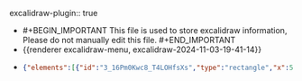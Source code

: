 excalidraw-plugin:: true

- #+BEGIN_IMPORTANT
  This file is used to store excalidraw information, Please do not manually edit this file.
  #+END_IMPORTANT
- {{renderer excalidraw-menu, excalidraw-2024-11-03-19-41-14}}
- ```json
  {"elements":[{"id":"3_16Pm0Kwc8_T4LOHfsXs","type":"rectangle","x":510,"y":291,"width":265.99999999999994,"height":384,"angle":0,"strokeColor":"#1e1e1e","backgroundColor":"transparent","fillStyle":"solid","strokeWidth":2,"strokeStyle":"solid","roughness":1,"opacity":100,"groupIds":[],"frameId":null,"roundness":{"type":3},"seed":1269208406,"version":57,"versionNonce":1680259734,"isDeleted":false,"boundElements":null,"updated":1730642772185,"link":null,"locked":false},{"id":"eU4U0-jbjGumMwJftqHtK","type":"rectangle","x":1044,"y":267,"width":221,"height":169,"angle":0,"strokeColor":"#1e1e1e","backgroundColor":"transparent","fillStyle":"solid","strokeWidth":2,"strokeStyle":"solid","roughness":1,"opacity":100,"groupIds":[],"frameId":null,"roundness":{"type":3},"seed":398342742,"version":12,"versionNonce":995333130,"isDeleted":false,"boundElements":null,"updated":1730642697457,"link":null,"locked":false},{"id":"YJjOVWgS7GKwhEeUPkL-z","type":"rectangle","x":1051,"y":538,"width":221,"height":169,"angle":0,"strokeColor":"#1e1e1e","backgroundColor":"transparent","fillStyle":"solid","strokeWidth":2,"strokeStyle":"solid","roughness":1,"opacity":100,"groupIds":[],"frameId":null,"roundness":{"type":3},"seed":893216470,"version":29,"versionNonce":2036008010,"isDeleted":false,"boundElements":null,"updated":1730642699919,"link":null,"locked":false},{"id":"Z-SOwekxgIJ6dwOPOxLvg","type":"rectangle","x":575,"y":452,"width":132,"height":69,"angle":0,"strokeColor":"#1e1e1e","backgroundColor":"transparent","fillStyle":"solid","strokeWidth":2,"strokeStyle":"solid","roughness":1,"opacity":100,"groupIds":[],"frameId":null,"roundness":null,"seed":391839958,"version":41,"versionNonce":1391851158,"isDeleted":false,"boundElements":[{"type":"text","id":"KAuW-8zS8JgvUHx1cAzJd"},{"id":"6QX0WDIT036bKZXSWVSLJ","type":"arrow"}],"updated":1730642819979,"link":null,"locked":false},{"id":"KAuW-8zS8JgvUHx1cAzJd","type":"text","x":595.7400512695312,"y":474,"width":90.5198974609375,"height":25,"angle":0,"strokeColor":"#1e1e1e","backgroundColor":"transparent","fillStyle":"solid","strokeWidth":2,"strokeStyle":"solid","roughness":1,"opacity":100,"groupIds":[],"frameId":null,"roundness":null,"seed":896961046,"version":13,"versionNonce":2122879126,"isDeleted":false,"boundElements":null,"updated":1730642728758,"link":null,"locked":false,"text":"test.yaml","fontSize":20,"fontFamily":1,"textAlign":"center","verticalAlign":"middle","baseline":18,"containerId":"Z-SOwekxgIJ6dwOPOxLvg","originalText":"test.yaml","lineHeight":1.25},{"id":"XuiEWvQp4hF-vACxLK66y","type":"text","x":571,"y":312,"width":94.33990478515625,"height":25,"angle":0,"strokeColor":"#1e1e1e","backgroundColor":"transparent","fillStyle":"solid","strokeWidth":2,"strokeStyle":"solid","roughness":1,"opacity":100,"groupIds":[],"frameId":null,"roundness":null,"seed":391250250,"version":11,"versionNonce":1405926614,"isDeleted":false,"boundElements":null,"updated":1730642732543,"link":null,"locked":false,"text":"Controller","fontSize":20,"fontFamily":1,"textAlign":"left","verticalAlign":"top","baseline":18,"containerId":null,"originalText":"Controller","lineHeight":1.25},{"id":"bZocyhcsBdLRbx0ma-kCG","type":"text","x":1066,"y":281,"width":48.539947509765625,"height":25,"angle":0,"strokeColor":"#1e1e1e","backgroundColor":"transparent","fillStyle":"solid","strokeWidth":2,"strokeStyle":"solid","roughness":1,"opacity":100,"groupIds":[],"frameId":null,"roundness":null,"seed":638166166,"version":6,"versionNonce":1810299274,"isDeleted":false,"boundElements":null,"updated":1730642736535,"link":null,"locked":false,"text":"host1","fontSize":20,"fontFamily":1,"textAlign":"left","verticalAlign":"top","baseline":18,"containerId":null,"originalText":"host1","lineHeight":1.25},{"id":"fJxa6spD3Vwz-oyD6fWRM","type":"text","x":1075,"y":557,"width":57.35993957519531,"height":25,"angle":0,"strokeColor":"#1e1e1e","backgroundColor":"transparent","fillStyle":"solid","strokeWidth":2,"strokeStyle":"solid","roughness":1,"opacity":100,"groupIds":[],"frameId":null,"roundness":null,"seed":1934306966,"version":10,"versionNonce":2104244310,"isDeleted":false,"boundElements":null,"updated":1730642742539,"link":null,"locked":false,"text":"host2","fontSize":20,"fontFamily":1,"textAlign":"left","verticalAlign":"top","baseline":18,"containerId":null,"originalText":"host2","lineHeight":1.25},{"id":"6QX0WDIT036bKZXSWVSLJ","type":"arrow","x":710,"y":489,"width":395,"height":126,"angle":0,"strokeColor":"#1e1e1e","backgroundColor":"transparent","fillStyle":"solid","strokeWidth":2,"strokeStyle":"solid","roughness":1,"opacity":100,"groupIds":[],"frameId":null,"roundness":null,"seed":15637206,"version":43,"versionNonce":421465174,"isDeleted":false,"boundElements":null,"updated":1730642962374,"link":null,"locked":false,"points":[[0,0],[395,-126]],"lastCommittedPoint":null,"startBinding":{"elementId":"Z-SOwekxgIJ6dwOPOxLvg","focus":0.4412012668899674,"gap":3},"endBinding":{"elementId":"6Ob0j_AQG0UUnkmnZg5zM","focus":-0.46891368064181116,"gap":11},"startArrowhead":null,"endArrowhead":"arrow"},{"id":"sGa40_OE2QKi_0HPraccO","type":"text","x":534,"y":407,"width":207.11976623535156,"height":25,"angle":0,"strokeColor":"#1e1e1e","backgroundColor":"transparent","fillStyle":"solid","strokeWidth":2,"strokeStyle":"solid","roughness":1,"opacity":100,"groupIds":[],"frameId":null,"roundness":null,"seed":178453898,"version":34,"versionNonce":515204374,"isDeleted":false,"boundElements":[{"id":"6QX0WDIT036bKZXSWVSLJ","type":"arrow"}],"updated":1730642764258,"link":null,"locked":false,"text":"remote_user: sysadm","fontSize":20,"fontFamily":1,"textAlign":"left","verticalAlign":"top","baseline":18,"containerId":null,"originalText":"remote_user: sysadm","lineHeight":1.25},{"id":"79oWnamFxdtwZ_nqTrGaA","type":"text","x":846,"y":357,"width":9.999984741210938,"height":25,"angle":0,"strokeColor":"#1e1e1e","backgroundColor":"transparent","fillStyle":"solid","strokeWidth":2,"strokeStyle":"solid","roughness":1,"opacity":100,"groupIds":[],"frameId":null,"roundness":null,"seed":1164033942,"version":2,"versionNonce":1276858902,"isDeleted":true,"boundElements":null,"updated":1730642797915,"link":null,"locked":false,"text":"","fontSize":20,"fontFamily":1,"textAlign":"left","verticalAlign":"top","baseline":18,"containerId":null,"originalText":"","lineHeight":1.25},{"id":"c3oJ6X4UHcJfFuml76lFf","type":"rectangle","x":527,"y":385,"width":230,"height":208,"angle":0,"strokeColor":"#1e1e1e","backgroundColor":"transparent","fillStyle":"solid","strokeWidth":2,"strokeStyle":"dashed","roughness":1,"opacity":100,"groupIds":[],"frameId":null,"roundness":null,"seed":1414015242,"version":21,"versionNonce":1191182346,"isDeleted":false,"boundElements":null,"updated":1730642805449,"link":null,"locked":false},{"id":"IzNDNHocY67bwyu1K_9QN","type":"text","x":534,"y":354,"width":21.879974365234375,"height":25,"angle":0,"strokeColor":"#1e1e1e","backgroundColor":"transparent","fillStyle":"solid","strokeWidth":2,"strokeStyle":"dashed","roughness":1,"opacity":100,"groupIds":[],"frameId":null,"roundness":null,"seed":493973526,"version":6,"versionNonce":1078625494,"isDeleted":false,"boundElements":null,"updated":1730642813941,"link":null,"locked":false,"text":"ee","fontSize":20,"fontFamily":1,"textAlign":"left","verticalAlign":"top","baseline":18,"containerId":null,"originalText":"ee","lineHeight":1.25},{"id":"wb95IlcIm_B8NDefd62Hk","type":"text","x":586,"y":359,"width":42.05995178222656,"height":25,"angle":0,"strokeColor":"#1e1e1e","backgroundColor":"transparent","fillStyle":"solid","strokeWidth":2,"strokeStyle":"dashed","roughness":1,"opacity":100,"groupIds":[],"frameId":null,"roundness":null,"seed":817672394,"version":12,"versionNonce":1147160714,"isDeleted":false,"boundElements":null,"updated":1730642829616,"link":null,"locked":false,"text":"root","fontSize":20,"fontFamily":1,"textAlign":"left","verticalAlign":"top","baseline":18,"containerId":null,"originalText":"root","lineHeight":1.25},{"id":"dintoCjaBNV3VPSxr6qxB","type":"text","x":802,"y":378,"width":174.7198028564453,"height":25,"angle":0,"strokeColor":"#1e1e1e","backgroundColor":"transparent","fillStyle":"solid","strokeWidth":2,"strokeStyle":"dashed","roughness":1,"opacity":100,"groupIds":[],"frameId":null,"roundness":null,"seed":1708973258,"version":27,"versionNonce":486601302,"isDeleted":false,"boundElements":null,"updated":1730642859577,"link":null,"locked":false,"text":"ssh sysadm@host1","fontSize":20,"fontFamily":1,"textAlign":"left","verticalAlign":"top","baseline":18,"containerId":null,"originalText":"ssh sysadm@host1","lineHeight":1.25},{"id":"EBftpWTGU_dNbPhx_9Peq","type":"text","x":720,"y":447,"width":17.959976196289062,"height":25,"angle":0,"strokeColor":"#1e1e1e","backgroundColor":"transparent","fillStyle":"solid","strokeWidth":2,"strokeStyle":"dashed","roughness":1,"opacity":100,"groupIds":[],"frameId":null,"roundness":null,"seed":546818582,"version":27,"versionNonce":65899722,"isDeleted":true,"boundElements":null,"updated":1730642922798,"link":null,"locked":false,"text":"-k","fontSize":20,"fontFamily":1,"textAlign":"left","verticalAlign":"top","baseline":18,"containerId":null,"originalText":"-k","lineHeight":1.25},{"id":"xUodRWQxjOBsEkGNAskDp","type":"rectangle","x":1095,"y":323,"width":144,"height":89,"angle":0,"strokeColor":"#1e1e1e","backgroundColor":"transparent","fillStyle":"solid","strokeWidth":2,"strokeStyle":"dashed","roughness":1,"opacity":100,"groupIds":[],"frameId":null,"roundness":null,"seed":189874006,"version":22,"versionNonce":1642768458,"isDeleted":false,"boundElements":[],"updated":1730642984626,"link":null,"locked":false},{"id":"0zRD5NN92ZbPTOs9x_hGd","type":"text","x":1162.0000076293945,"y":355,"width":9.999984741210938,"height":25,"angle":0,"strokeColor":"#1e1e1e","backgroundColor":"transparent","fillStyle":"solid","strokeWidth":2,"strokeStyle":"dashed","roughness":1,"opacity":100,"groupIds":[],"frameId":null,"roundness":null,"seed":727732298,"version":17,"versionNonce":1136856842,"isDeleted":true,"boundElements":null,"updated":1730642984633,"link":null,"locked":false,"text":"","fontSize":20,"fontFamily":1,"textAlign":"center","verticalAlign":"middle","baseline":18,"containerId":"xUodRWQxjOBsEkGNAskDp","originalText":"","lineHeight":1.25},{"id":"6Ob0j_AQG0UUnkmnZg5zM","type":"text","x":1110,"y":327,"width":68.47991943359375,"height":25,"angle":0,"strokeColor":"#1e1e1e","backgroundColor":"transparent","fillStyle":"solid","strokeWidth":2,"strokeStyle":"dashed","roughness":1,"opacity":100,"groupIds":[],"frameId":null,"roundness":null,"seed":140149578,"version":23,"versionNonce":1634144662,"isDeleted":false,"boundElements":[{"id":"6QX0WDIT036bKZXSWVSLJ","type":"arrow"}],"updated":1730642962374,"link":null,"locked":false,"text":"sysadm","fontSize":20,"fontFamily":1,"textAlign":"left","verticalAlign":"top","baseline":18,"containerId":null,"originalText":"sysadm","lineHeight":1.25},{"id":"CYuEW3xu0Jm-CDr_Y11dF","type":"text","x":1133,"y":361,"width":44.67994689941406,"height":25,"angle":0,"strokeColor":"#1e1e1e","backgroundColor":"transparent","fillStyle":"solid","strokeWidth":2,"strokeStyle":"dashed","roughness":1,"opacity":100,"groupIds":[],"frameId":null,"roundness":null,"seed":2111722634,"version":10,"versionNonce":999495050,"isDeleted":false,"boundElements":null,"updated":1730642997145,"link":null,"locked":false,"text":"sudo","fontSize":20,"fontFamily":1,"textAlign":"left","verticalAlign":"top","baseline":18,"containerId":null,"originalText":"sudo","lineHeight":1.25},{"id":"WbsmbnEnRr5ezQRdlj10m","type":"text","x":558,"y":538,"width":173.91976928710938,"height":25,"angle":0,"strokeColor":"#1e1e1e","backgroundColor":"transparent","fillStyle":"solid","strokeWidth":2,"strokeStyle":"dashed","roughness":1,"opacity":100,"groupIds":[],"frameId":null,"roundness":null,"seed":2089208266,"version":35,"versionNonce":126807242,"isDeleted":false,"boundElements":null,"updated":1730643017854,"link":null,"locked":false,"text":"--become-pass-file","fontSize":20,"fontFamily":1,"textAlign":"left","verticalAlign":"top","baseline":18,"containerId":null,"originalText":"--become-pass-file","lineHeight":1.25},{"id":"0azfd3pllUE7YEtEs0JZU","type":"text","x":725,"y":492,"width":20.47998046875,"height":25,"angle":0,"strokeColor":"#1e1e1e","backgroundColor":"transparent","fillStyle":"solid","strokeWidth":2,"strokeStyle":"dashed","roughness":1,"opacity":100,"groupIds":[],"frameId":null,"roundness":null,"seed":1870850314,"version":13,"versionNonce":1475965782,"isDeleted":true,"boundElements":null,"updated":1730643046351,"link":null,"locked":false,"text":"-K","fontSize":20,"fontFamily":1,"textAlign":"left","verticalAlign":"top","baseline":18,"containerId":null,"originalText":"-K","lineHeight":1.25},{"id":"oi4E8l2Xz3GGFx6MGgVy_","type":"text","x":1106,"y":228,"width":95.31988525390625,"height":25,"angle":0,"strokeColor":"#1e1e1e","backgroundColor":"transparent","fillStyle":"solid","strokeWidth":2,"strokeStyle":"dashed","roughness":1,"opacity":100,"groupIds":[],"frameId":null,"roundness":null,"seed":1286740054,"version":11,"versionNonce":1878853462,"isDeleted":false,"boundElements":null,"updated":1730643190377,"link":null,"locked":false,"text":"automate","fontSize":20,"fontFamily":1,"textAlign":"left","verticalAlign":"top","baseline":18,"containerId":null,"originalText":"automate","lineHeight":1.25}],"files":{},"appState":{"gridSize":null,"viewBackgroundColor":"#ffffff","zoom":{"value":1},"offsetTop":20,"offsetLeft":0,"scrollX":0,"scrollY":0,"viewModeEnabled":false,"zenModeEnabled":false}}
  ```